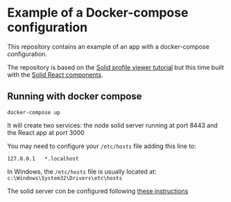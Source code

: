 # Example of a Docker-compose configuration

This repository contains an example of an app with a docker-compose configuration.

The repository is based on the [Solid profile viewer tutorial](https://github.com/solid/profile-viewer-tutorial)
but this time built with the [Solid React components](https://github.com/solid/react-components).

## Running with docker compose

```
docker-compose up
```

It will create two services: the node solid server running at port 8443 and the React app at port 3000

You may need to configure your `/etc/hosts` file adding this line to:

```
127.0.0.1	*.localhost
```

In Windows, the `/etc/hosts` file is usually located at: `c:\Windows\System32\Drivers\etc\hosts`

The solid server con be configured following [these instructions](https://github.com/solid/node-solid-server#use-docker) 